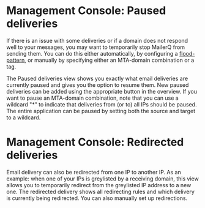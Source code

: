 # Management Console: Paused deliveries

If there is an issue with some deliveries or if a domain does not respond well to your messages, you may want
to temporarily stop MailerQ from sending them. You can do this either automatically, by configuring a 
[flood-pattern](mgmt-throttling), or manually by specifying either an MTA-domain combination or a tag.

The Paused deliveries view shows you exactly what email deliveries are currently paused and gives you the
option to resume them. New paused deliveries can be added using the appropriate button in the overview.
If you want to pause an MTA-domain combination, note that you can use a wildcard "*" to indicate that
deliveries from (or to) all IPs should be paused. The entire application can be paused by setting both
the source and target to a wildcard.

# Management Console: Redirected deliveries

Email delivery can also be redirected from one IP to another IP. As an 
example: when one of your IPs is greylisted by a receiving domain, this view 
allows you to temporarily redirect from the greylisted IP address to a new one. 
The redirected delivery shows all redirecting rules and which delivery is 
currently being redirected. You can also manually set up redirections.
